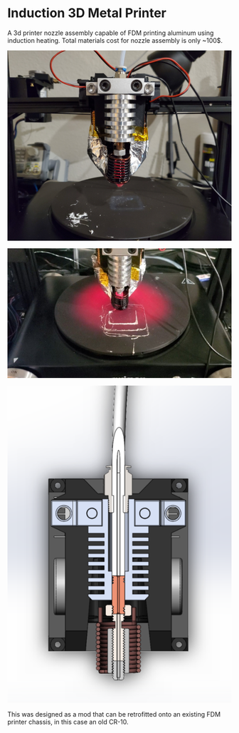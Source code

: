 # Induction 3D Metal Printer
A 3d printer nozzle assembly capable of FDM printing aluminum using induction heating. Total materials cost for nozzle assembly is only ~100$.

![Screenshot](Screenshot3.jpg)

![Screenshot](Screenshot.jpg)

![Screenshot](Screenshot2.PNG)

This was designed as a mod that can be retrofitted onto an existing FDM printer chassis, in this case an old CR-10. 
